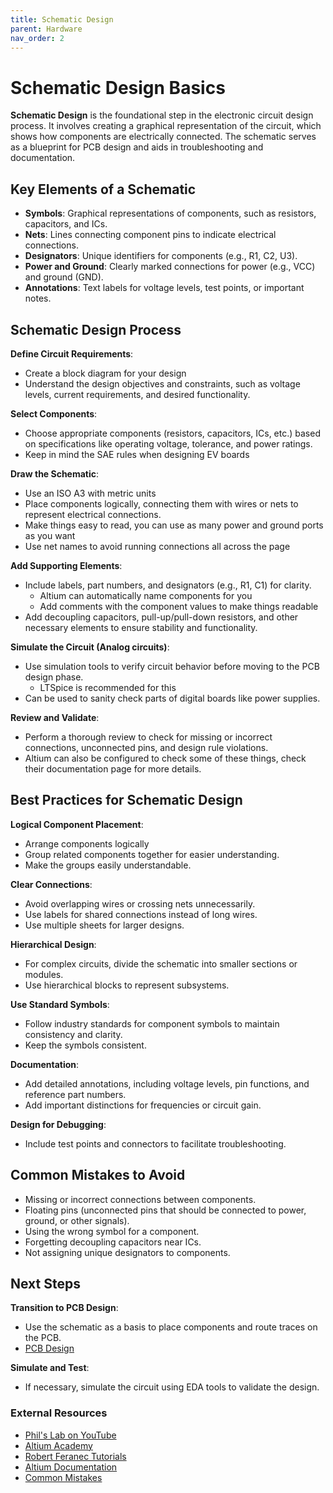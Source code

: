 ```yaml
---
title: Schematic Design
parent: Hardware
nav_order: 2
---
```


# Schematic Design Basics

**Schematic Design** is the foundational step in the electronic circuit design process. It involves creating a graphical representation of the circuit, which shows how components are electrically connected. The schematic serves as a blueprint for PCB design and aids in troubleshooting and documentation.


## Key Elements of a Schematic

- **Symbols**: Graphical representations of components, such as resistors, capacitors, and ICs.
- **Nets**: Lines connecting component pins to indicate electrical connections.
- **Designators**: Unique identifiers for components (e.g., R1, C2, U3).
- **Power and Ground**: Clearly marked connections for power (e.g., VCC) and ground (GND).
- **Annotations**: Text labels for voltage levels, test points, or important notes.

## Schematic Design Process

**Define Circuit Requirements**:
   - Create a block diagram for your design 
   - Understand the design objectives and constraints, such as voltage levels, current requirements, and desired functionality.

**Select Components**:
   - Choose appropriate components (resistors, capacitors, ICs, etc.) based on specifications like operating voltage, tolerance, and power ratings.
   - Keep in mind the SAE rules when designing EV boards

**Draw the Schematic**:
   - Use an ISO A3 with metric units
   - Place components logically, connecting them with wires or nets to represent electrical connections.
   - Make things easy to read, you can use as many power and ground ports as you want
   - Use net names to avoid running connections all across the page

**Add Supporting Elements**:
   - Include labels, part numbers, and designators (e.g., R1, C1) for clarity.
     - Altium can automatically name components for you
     - Add comments with the component values to make things readable
   - Add decoupling capacitors, pull-up/pull-down resistors, and other necessary elements to ensure stability and functionality.

**Simulate the Circuit (Analog circuits)**:
   - Use simulation tools to verify circuit behavior before moving to the PCB design phase.
     - LTSpice is recommended for this
   - Can be used to sanity check parts of digital boards like power supplies.

**Review and Validate**:
   - Perform a thorough review to check for missing or incorrect connections, unconnected pins, and design rule violations.
   - Altium can also be configured to check some of these things, check their documentation page for more details.


## Best Practices for Schematic Design

**Logical Component Placement**:
   - Arrange components logically
   - Group related components together for easier understanding.
   - Make the groups easily understandable.

**Clear Connections**:
   - Avoid overlapping wires or crossing nets unnecessarily.
   - Use labels for shared connections instead of long wires.
   - Use multiple sheets for larger designs.

**Hierarchical Design**:
   - For complex circuits, divide the schematic into smaller sections or modules.
   - Use hierarchical blocks to represent subsystems.

**Use Standard Symbols**:
   - Follow industry standards for component symbols to maintain consistency and clarity.
   - Keep the symbols consistent.

**Documentation**:
   - Add detailed annotations, including voltage levels, pin functions, and reference part numbers.
   - Add important distinctions for frequencies or circuit gain.

**Design for Debugging**:
   - Include test points and connectors to facilitate troubleshooting.


## Common Mistakes to Avoid

- Missing or incorrect connections between components.
- Floating pins (unconnected pins that should be connected to power, ground, or other signals).
- Using the wrong symbol for a component.
- Forgetting decoupling capacitors near ICs.
- Not assigning unique designators to components.


## Next Steps

**Transition to PCB Design**:
   - Use the schematic as a basis to place components and route traces on the PCB.
   - [PCB Design](pcb_design.md)

**Simulate and Test**:
   - If necessary, simulate the circuit using EDA tools to validate the design.

### External Resources

- [Phil's Lab on YouTube](https://www.youtube.com/@PhilsLab)
- [Altium Academy](https://www.youtube.com/channel/UCWLoHp3WJG_ats8waVCu7Mw)
- [Robert Feranec Tutorials](https://www.youtube.com/@RobertFeranec)
- [Altium Documentation](https://www.altium.com/documentation/altium-designer/tutorial-complete-design-walkthrough)
- [Common Mistakes](https://youtu.be/D0X76Kbf8fQ?si=wxmHeW_pkwAJdDz_)

